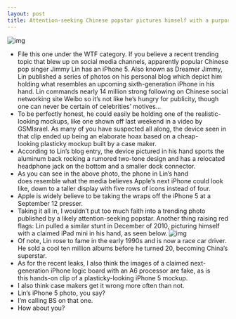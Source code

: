 ```yaml
---
layout: post
title: Attention-seeking Chinese popstar pictures himself with a purported iPhone 5
---
```

![img](http://media.idownloadblog.com/wp-content/uploads/2012/09/iPhone-5-Jimmy-Lin.jpg)
* File this one under the WTF category. If you believe a recent trending topic that blew up on social media channels, apparently popular Chinese pop singer Jimmy Lin has an iPhone 5. Also known as Dreamer Jimmy, Lin published a series of photos on his personal blog which depict him holding what resembles an upcoming sixth-generation iPhone in his hand. Lin commands nearly 14 million strong following on Chinese social networking site Weibo so it’s not like he’s hungry for publicity, though one can never be certain of celebrities’ motives…
* To be perfectly honest, he could easily be holding one of the realistic-looking mockups, like one shown off last weekend in a video by GSMIsrael. As many of you have suspected all along, the device seen in that clip ended up being an elaborate hoax based on a cheap-looking plasticky mockup built by a case maker.
* According to Lin’s blog entry, the device pictured in his hand sports the aluminum back rocking a rumored two-tone design and has a relocated headphone jack on the bottom and a smaller dock connector.
* As you can see in the above photo, the phone in Lin’s hand does resemble what the media believes Apple’s next iPhone could look like, down to a taller display with five rows of icons instead of four.
* Apple is widely believe to be taking the wraps off the iPhone 5 at a September 12 presser.
* Taking it all in, I wouldn’t put too much faith into a trending photo published by a likely attention-seeking popstar. Another thing raising red flags: Lin pulled a similar stunt in December of 2010, picturing himself with a claimed iPad mini in his hand, as seen below.
![img](http://media.idownloadblog.com/wp-content/uploads/2012/09/iPad-mini-Jimmy-Lin.jpg)
* Of note, Lin rose to fame in the early 1990s and is now a race car driver. He sold a cool ten million albums before he turned 20, becoming China’s superstar.
* As for the recent leaks, I also think the images of a claimed next-generation iPhone logic board with an A6 processor are fake, as is this hands-on clip of a plasticky-looking iPhone 5 mockup.
* I also think case makers get it wrong more often than not.
* Lin’s iPhone 5 photo, you say?
* I’m calling BS on that one.
* How about you?

